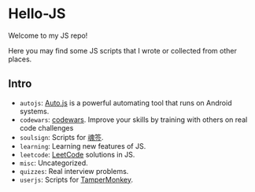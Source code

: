 # Hello-JS

Welcome to my JS repo!

Here you may find some JS scripts that I wrote or collected from other places.

## Intro

- `autojs`: [Auto.js](https://hyb1996.github.io/AutoJs-Docs/#/) is a powerful automating tool that runs on Android systems.
- `codewars`: [codewars](https://www.codewars.com/). Improve your skills by training with others on real code challenges
- `soulsign`: Scripts for [魂签](https://github.com/inu1255/soulsign-chrome).
- `learning`: Learning new features of JS.
- `leetcode`: [LeetCode](https://leetcode.com/) solutions in JS.
- `misc`: Uncategorized.
- `quizzes`: Real interview problems.
- `userjs`: Scripts for [TamperMonkey](https://www.tampermonkey.net).
